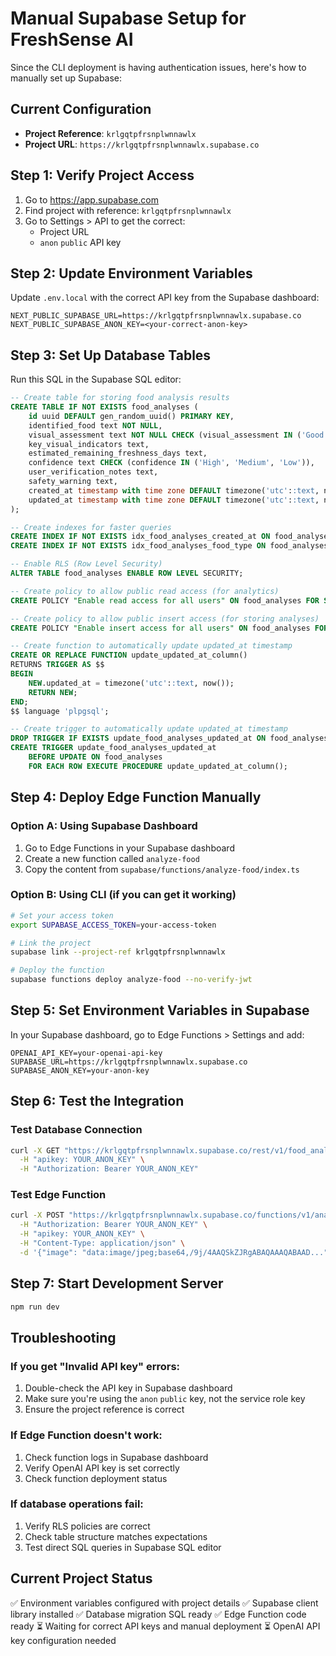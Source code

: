 # Manual Supabase Setup for FreshSense AI

Since the CLI deployment is having authentication issues, here's how to manually set up Supabase:

## Current Configuration
- **Project Reference**: `krlgqtpfrsnplwnnawlx`
- **Project URL**: `https://krlgqtpfrsnplwnnawlx.supabase.co`

## Step 1: Verify Project Access
1. Go to https://app.supabase.com
2. Find project with reference: `krlgqtpfrsnplwnnawlx`
3. Go to Settings > API to get the correct:
   - Project URL
   - `anon` `public` API key

## Step 2: Update Environment Variables
Update `.env.local` with the correct API key from the Supabase dashboard:

```env
NEXT_PUBLIC_SUPABASE_URL=https://krlgqtpfrsnplwnnawlx.supabase.co
NEXT_PUBLIC_SUPABASE_ANON_KEY=<your-correct-anon-key>
```

## Step 3: Set Up Database Tables
Run this SQL in the Supabase SQL editor:

```sql
-- Create table for storing food analysis results
CREATE TABLE IF NOT EXISTS food_analyses (
    id uuid DEFAULT gen_random_uuid() PRIMARY KEY,
    identified_food text NOT NULL,
    visual_assessment text NOT NULL CHECK (visual_assessment IN ('Good', 'Poor - Use Immediately', 'Inedible - Discard Immediately')),
    key_visual_indicators text,
    estimated_remaining_freshness_days text,
    confidence text CHECK (confidence IN ('High', 'Medium', 'Low')),
    user_verification_notes text,
    safety_warning text,
    created_at timestamp with time zone DEFAULT timezone('utc'::text, now()) NOT NULL,
    updated_at timestamp with time zone DEFAULT timezone('utc'::text, now()) NOT NULL
);

-- Create indexes for faster queries
CREATE INDEX IF NOT EXISTS idx_food_analyses_created_at ON food_analyses(created_at DESC);
CREATE INDEX IF NOT EXISTS idx_food_analyses_food_type ON food_analyses(identified_food);

-- Enable RLS (Row Level Security)
ALTER TABLE food_analyses ENABLE ROW LEVEL SECURITY;

-- Create policy to allow public read access (for analytics)
CREATE POLICY "Enable read access for all users" ON food_analyses FOR SELECT USING (true);

-- Create policy to allow public insert access (for storing analyses)
CREATE POLICY "Enable insert access for all users" ON food_analyses FOR INSERT WITH CHECK (true);

-- Create function to automatically update updated_at timestamp
CREATE OR REPLACE FUNCTION update_updated_at_column()
RETURNS TRIGGER AS $$
BEGIN
    NEW.updated_at = timezone('utc'::text, now());
    RETURN NEW;
END;
$$ language 'plpgsql';

-- Create trigger to automatically update updated_at timestamp
DROP TRIGGER IF EXISTS update_food_analyses_updated_at ON food_analyses;
CREATE TRIGGER update_food_analyses_updated_at 
    BEFORE UPDATE ON food_analyses 
    FOR EACH ROW EXECUTE PROCEDURE update_updated_at_column();
```

## Step 4: Deploy Edge Function Manually

### Option A: Using Supabase Dashboard
1. Go to Edge Functions in your Supabase dashboard
2. Create a new function called `analyze-food`
3. Copy the content from `supabase/functions/analyze-food/index.ts`

### Option B: Using CLI (if you can get it working)
```bash
# Set your access token
export SUPABASE_ACCESS_TOKEN=your-access-token

# Link the project
supabase link --project-ref krlgqtpfrsnplwnnawlx

# Deploy the function
supabase functions deploy analyze-food --no-verify-jwt
```

## Step 5: Set Environment Variables in Supabase
In your Supabase dashboard, go to Edge Functions > Settings and add:

```
OPENAI_API_KEY=your-openai-api-key
SUPABASE_URL=https://krlgqtpfrsnplwnnawlx.supabase.co
SUPABASE_ANON_KEY=your-anon-key
```

## Step 6: Test the Integration

### Test Database Connection
```bash
curl -X GET "https://krlgqtpfrsnplwnnawlx.supabase.co/rest/v1/food_analyses?select=*" \
  -H "apikey: YOUR_ANON_KEY" \
  -H "Authorization: Bearer YOUR_ANON_KEY"
```

### Test Edge Function
```bash
curl -X POST "https://krlgqtpfrsnplwnnawlx.supabase.co/functions/v1/analyze-food" \
  -H "Authorization: Bearer YOUR_ANON_KEY" \
  -H "apikey: YOUR_ANON_KEY" \
  -H "Content-Type: application/json" \
  -d '{"image": "data:image/jpeg;base64,/9j/4AAQSkZJRgABAQAAAQABAAD..."}'
```

## Step 7: Start Development Server
```bash
npm run dev
```

## Troubleshooting

### If you get "Invalid API key" errors:
1. Double-check the API key in Supabase dashboard
2. Make sure you're using the `anon` `public` key, not the service role key
3. Ensure the project reference is correct

### If Edge Function doesn't work:
1. Check function logs in Supabase dashboard
2. Verify OpenAI API key is set correctly
3. Check function deployment status

### If database operations fail:
1. Verify RLS policies are correct
2. Check table structure matches expectations
3. Test direct SQL queries in Supabase SQL editor

## Current Project Status
✅ Environment variables configured with project details
✅ Supabase client library installed
✅ Database migration SQL ready
✅ Edge Function code ready
⏳ Waiting for correct API keys and manual deployment
⏳ OpenAI API key configuration needed